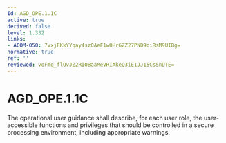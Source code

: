 ```yaml
---
Id: AGD_OPE.1.1C
active: true
derived: false
level: 1.332
links:
- ACOM-050: 7vxjFKkYYqay4sz0AeF1w0Hr6ZZ27PND9qiRsM9UIBg=
normative: true
ref: ''
reviewed: voFmq_flOvJZ2RI08aaMeVRIAkeQ3iE1JJ15Cs5nDTE=
---
```


# AGD_OPE.1.1C

The operational user guidance shall describe, for each user role, the user-accessible functions and privileges that should be controlled in a secure processing environment, including appropriate warnings.